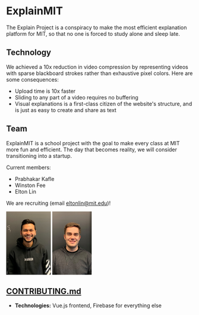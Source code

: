 # ExplainMIT
The Explain Project is a conspiracy to make the most efficient explanation platform for MIT, so that no one is forced to study alone and sleep late. 

## Technology
We achieved a 10x reduction in video compression by representing videos with sparse blackboard strokes rather than exhaustive pixel colors. Here are some consequences: 
- Upload time is 10x faster 
- Sliding to any part of a video requires no buffering
- Visual explanations is a first-class citizen of the website's structure, and is just as easy to create and share as text

## Team
ExplainMIT is a school project with the goal to make every class at MIT more fun and efficient. The day that becomes reality, we will consider transitioning into a startup. 

Current members: 
- Prabhakar Kafle
- Winston Fee
- Elton Lin

We are recruiting (email eltonlin@mit.edu)!

<p float="left">
  <img src="documentation/Prabhakar.jpg" alt="member photo" height="170"/>
  <img src="documentation/Winston.jpg" alt="member photo" height="170"/>
</p>

## [CONTRIBUTING.md](documentation/CONTRIBUTING.md)
- **Technologies:** Vue.js frontend, Firebase for everything else
                                                                    

                                                                    
                                                             
